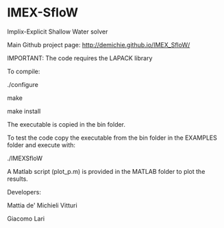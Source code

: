 # IMEX-SfloW
Implix-Explicit Shallow Water solver

Main Github project page: http://demichie.github.io/IMEX_SfloW/

IMPORTANT: The code requires the LAPACK library

To compile:

./configure

make

make install


The executable is copied in the bin folder.

To test the code copy the executable from the bin folder in the EXAMPLES folder and execute with:

./IMEXSfloW

A Matlab script (plot_p.m) is provided in the MATLAB folder to plot the results.

Developers:

Mattia de' Michieli Vitturi

Giacomo Lari



